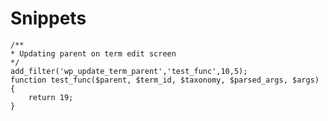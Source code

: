 # Snippets
	/**
	* Updating parent on term edit screen
	*/
	add_filter('wp_update_term_parent','test_func',10,5);
	function test_func($parent, $term_id, $taxonomy, $parsed_args, $args) {
		return 19;
	}
